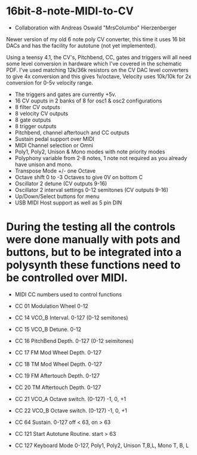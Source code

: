 # 16bit-8-note-MIDI-to-CV

* Collaboration with Andreas Oswald "MrsColumbo" Hierzenberger

Newer version of my old 6 note poly CV converter, this time it uses 16 bit DACs and has the facility for autotune (not yet implemented). 

Using a teensy 4.1, the CV's, Pitchbend, CC, gates and triggers will all need some level conversion in hardware which I've covered in the schematic PDF. I've used matching 12k/36k resistors on the CV DAC level converters to give 4x conversion and this gives 1v/octave, Velocity uses 10k/10k for 2x conversion for 0-5v velocity range.

* The triggers and gates are currently +5v.
* 16 CV ouputs in 2 banks of 8 for osc1 & osc2 configurations
* 8 filter CV outputs
* 8 velocity CV outputs
* 8 gate outputs
* 8 trigger outputs
* Pitchbend, channel aftertouch and CC outputs
* Sustain pedal support over MIDI
* MIDI Channel selection or Omni
* Poly1, Poly2, Unison & Mono modes with note priority modes
* Polyphony variable from 2-8 notes, 1 note not required as you already have unison and mono.
* Transpose Mode +/- one Octave
* Octave shift 0 to -3 Octaves to give 0V on bottom C
* Oscillator 2 detune (CV outputs 9-16)
* Oscillator 2 interval settings 0-12 semitones (CV outputs 9-16)
* Up/Down/Select buttons for menu
* USB MIDI Host support as well as 5 pin DIN

# During the testing all the controls were done manually with pots and buttons, but to be integrated into a polysynth these functions need to be controlled over MIDI.

* MIDI CC numbers used to control functions

* CC 01  Modulation Wheel 0-12
* CC 14  VCO_B Interval. 0-127 (0-12 semitones)
* CC 15  VCO_B Detune. 0-12
* CC 16  PitchBend Depth. 0-127 (0-12 seimitones)
* CC 17  FM Mod Wheel Depth. 0-127
* CC 18  TM Mod Wheel Depth. 0-127
* CC 19  FM Aftertouch Depth. 0-127
* CC 20  TM Aftertouch Depth. 0-127
* CC 21  VCO_A Octave switch. (0-127) -1, 0, +1
* CC 22  VCO_B Octave switch. (0-127) -1, 0, +1
* CC 64  Sustain. 0-127  off < 63, on > 63
* CC 121 Start Autotune Routine.  start > 63
* CC 127 Keyboard Mode  0-127, Poly1, Poly2, Unison T,B,L, Mono T, B, L
